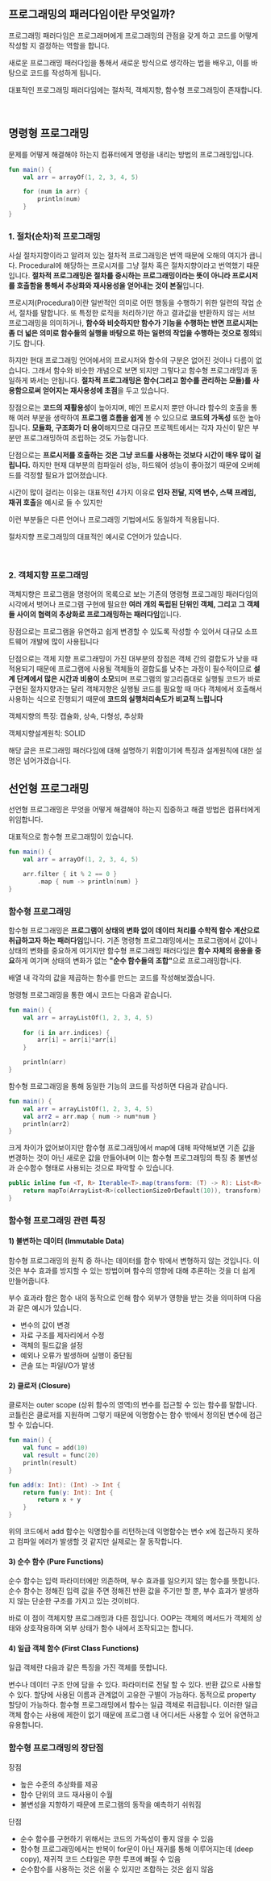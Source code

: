 ## 프로그래밍의 패러다임이란 무엇일까?

프로그래밍 패러다임은 프로그래머에게 프로그래밍의 관점을 갖게 하고 코드를 어떻게 작성할 지 결정하는 역할을 합니다.

새로운 프로그래밍 패러다임을 통해서 새로운 방식으로 생각하는 법을 배우고, 이를 바탕으로 코드를 작성하게 됩니다.

대표적인 프로그래밍 패러다임에는 절차적, 객체지향, 함수형 프로그래밍이 존재합니다.

<br/>

## 명령형 프로그래밍

문제를 어떻게 해결해야 하는지 컴퓨터에게 명령을 내리는 방법의 프로그래밍입니다.

```kotlin
fun main() {
    val arr = arrayOf(1, 2, 3, 4, 5)

    for (num in arr) {
        println(num)
    }
}
```

### 1. 절차(순차)적 프로그래밍

사실 절차지향이라고 알려져 있는 절차적 프로그래밍은 번역 때문에 오해의 여지가 큽니다. Procedural에 해당하는 프로시저를 그냥 절차 혹은 절차지향이라고 번역했기 때문입니다. <b>절차적 프로그래밍은 절차를 중시하는 프로그래밍이라는 뜻이 아니라 프로시저를 호출함을 통해서 추상화와 재사용성을 얻어내는 것이 본질</b>입니다.


프로시저(Procedural)이란 일반적인 의미로 어떤 행동을 수행하기 위한 일련의 작업 순서, 절차를 말합니다. 또 특정한 로직을 처리하기만 하고 결과값을 반환하지 않는 서브 프로그래밍을 의미하거나, <b>함수와 비슷하지만 함수가 기능을 수행하는 반면 프로시저는 좀 더 넓은 의미로 함수들의 실행을 바탕으로 하는 일련의 작업을 수행하는 것으로 정의</b>되기도 합니다.

하지만 현대 프로그래밍 언어에서의 프로시저와 함수의 구분은 없어진 것이나 다름이 없습니다. 그래서 함수와 비슷한 개념으로 보면 되지만 그렇다고 함수형 프로그래밍과 동일하게 봐서는 안됩니다. <b>절차적 프로그래밍은 함수(그리고 함수를 관리하는 모듈)를 사용함으로써 얻어지는 재사용성에 초점</b>을 두고 있습니다.

장점으로는 <b>코드의 재활용성</b>이 높아지며, 메인 프로시저 뿐만 아니라 함수의 호출을 통해 여러 부분을 생략하여 <b>프로그램 흐름을 쉽게</b> 볼 수 있으므로 <b>코드의 가독성</b> 또한 높아집니다. <b>모듈화, 구조화가 더 용이</b>해지므로 대규모 프로젝트에서는 각자 자신이 맡은 부분만 프로그래밍하여 조립하는 것도 가능합니다.

단점으로는 <b>프로시저를 호출하는 것은 그냥 코드를 사용하는 것보다 시간이 매우 많이 걸립니다.</b> 하지만 현재 대부분의 컴파일러 성능, 하드웨어 성능이 좋아졌기 때문에 오버헤드를 걱정할 필요가 없어졌습니다.

시간이 많이 걸리는 이유는 대표적인 4가지 이유로 <b>인자 전달, 지역 변수, 스택 프레임, 재귀 호출</b>을 예시로 들 수 있지만

이런 부분들은 다른 언어나 프로그래밍 기법에서도 동일하게 적용됩니다. 

절차지향 프로그래밍의 대표적인 예시로 C언어가 있습니다.

<br/>

### 2. 객체지향 프로그래밍

객체지향은 프로그램을 명령어의 목록으로 보는 기존의 명령형 프로그래밍 패러다임의 시각에서 벗어나 프로그램 구현에 필요한 <b>여러 개의 독립된 단위인 객체, 그리고 그 객체들 사이의 협력의 추상화로 프로그래밍하는 패러다임</b>입니다.

장점으로는 프로그램을 유연하고 쉽게 변경할 수 있도록 작성할 수 있어서 대규모 소프트웨어 개발에 많이 사용됩니다

단점으로는 객체 지향 프로그래밍이 가진 대부분의 장점은 객체 간의 결합도가 낮을 때 적용되기 때문에 프로그램에 사용될 객체들의 결합도를 낮추는 과정이 필수적이므로 <b>설계 단계에서 많은 시간과 비용이 소모</b>되며 프로그램의 알고리즘대로 실행될 코드가 바로 구현된 절차지향과는 달리 객체지향은 실행될 코드를 필요할 때 마다 객체에서 호출해서 사용하는 식으로 진행되기 때문에 <b>코드의 실행처리속도가 비교적 느립니다</b>

객체지향의 특징: 캡슐화, 상속, 다형성,  추상화

객체지향설계원칙: SOLID

해당 글은 프로그래밍 패러다임에 대해 설명하기 위함이기에 특징과 설계원칙에 대한 설명은 넘어가겠습니다.

## 선언형 프로그래밍

선언형 프로그래밍은 무엇을 어떻게 해결해야 하는지 집중하고 해결 방법은 컴퓨터에게 위임합니다.

대표적으로 함수형 프로그래밍이 있습니다.

```kotlin
fun main() {
    val arr = arrayOf(1, 2, 3, 4, 5)

    arr.filter { it % 2 == 0 }
        .map { num -> println(num) }
}
```

### 함수형 프로그래밍

함수형 프로그래밍은 <b>프로그램이 상태의 변화 없이 데이터 처리를 수학적 함수 계산으로 취급하고자 하는 패러다임</b>입니다. 기존 명령형 프로그래밍에서는 프로그램에서 값이나 상태의 변화를 중요하게 여기지만 함수형 프로그래밍 패러다임은 <b>함수 자체의 응용을 중요</b>하게 여기며 상태의 변화가 없는 <b>"순수 함수들의 조합"</b>으로 프로그래밍합니다.

배열 내 각각의 값을 제곱하는 함수를 만드는 코드를 작성해보겠습니다.

명령형 프로그래밍을 통한 예시 코드는 다음과 같습니다.

```kotlin
fun main() {
    val arr = arrayListOf(1, 2, 3, 4, 5)
    
    for (i in arr.indices) {
        arr[i] = arr[i]*arr[i]
    }

    println(arr)
}
```
함수형 프로그래밍을 통해 동일한 기능의 코드를 작성하면 다음과 같습니다.

```kotlin
fun main() {
    val arr = arrayListOf(1, 2, 3, 4, 5)
    val arr2 = arr.map { num -> num*num }
    println(arr2)
}
```

크게 차이가 없어보이지만 함수형 프로그래밍에서 map에 대해 파악해보면 기존 값을 변경하는 것이 아닌 새로운 값을 만들어내며 이는 함수형 프로그래밍의 특징 중 불변성과 순수함수 형태로 사용되는 것으로 파악할 수 있습니다.

```kotlin
public inline fun <T, R> Iterable<T>.map(transform: (T) -> R): List<R> {
    return mapTo(ArrayList<R>(collectionSizeOrDefault(10)), transform)
}
```


### 함수형 프로그래밍 관련 특징


#### 1) 불변하는 데이터 (Immutable Data)

함수형 프로그래밍의 원칙 중 하나는 데이터를 함수 밖에서 변형하지 않는 것입니다. 이것은 부수 효과를 방지할 수 있는 방법이며 함수의 영향에 대해 추론하는 것을 더 쉽게 만들어줍니다.

부수 효과라 함은 함수 내의 동작으로 인해 함수 외부가 영향을 받는 것을 의미하며 다음과 같은 예시가 있습니다.

- 변수의 값이 변경
- 자료 구조를 제자리에서 수정
- 객체의 필드값을 설정
- 예외나 오류가 발생하며 실행이 중단됨
- 콘솔 또는 파일I/O가 발생

#### 2) 클로저 (Closure)

클로저는 outer scope (상위 함수의 영역)의 변수를 접근할 수 있는 함수를 말합니다. 코틀린은 클로저를 지원하며 그렇기 때문에 익명함수는 함수 밖에서 정의된 변수에 접근할 수 있습니다.

```kotlin
fun main() {
    val func = add(10)
    val result = func(20)
    println(result)
}

fun add(x: Int): (Int) -> Int {
    return fun(y: Int): Int {
        return x + y
    }
}
```

위의 코드에서 add 함수는 익명함수를 리턴하는데 익명함수는 변수 x에 접근하지 못하고 컴파일 에러가 발생할 것 같지만 실제로는 잘 동작합니다.

#### 3) 순수 함수 (Pure Functions)

순수 함수는 입력 파라미터에만 의존하며, 부수 효과를 일으키지 않는 함수를 뜻합니다. 순수 함수는 정해진 입력 값을 주면 정해진 반환 값을 주기만 할 뿐, 부수 효과가 발생하지 않는 단순한 구조를 가지고 있는 것이비다.


바로 이 점이 객체지향 프로그래밍과 다른 점입니다. OOP는 객체의 메서드가 객체의 상태와 상호작용하며 외부 상태가 함수 내에서 조작되고는 합니다.

#### 4) 일급 객체 함수 (First Class Functions)

일급 객체란 다음과 같은 특징을 가진 객체를 뜻합니다.

변수나 데이터 구조 안에 담을 수 있다.
파라미터로 전달 할 수 있다.
반환 값으로 사용할 수 있다.
할당에 사용된 이름과 관계없이 고유한 구별이 가능하다.
동적으로 property 할당이 가능하다.
함수형 프로그래밍에서 함수는 일급 객체로 취급됩니다. 이러한 일급 객체 함수는 사용에 제한이 없기 때문에 프로그램 내 어디서든 사용할 수 있어 유연하고 유용합니다.

### 함수형 프로그래밍의 장단점

장점
- 높은 수준의 추상화를 제공
- 함수 단위의 코드 재사용이 수월
- 불변성을 지향하기 때문에 프로그램의 동작을 예측하기 쉬워짐

단점
- 순수 함수를 구현하기 위해서는 코드의 가독성이 좋지 않을 수 있음
- 함수형 프로그래밍에서는 반복이 for문이 아닌 재귀를 통해 이루어지는데 (deep copy), 재귀적 코드 스타일은 무한 루프에 빠질 수 있음
- 순수함수를 사용하는 것은 쉬울 수 있지만 조합하는 것은 쉽지 않음